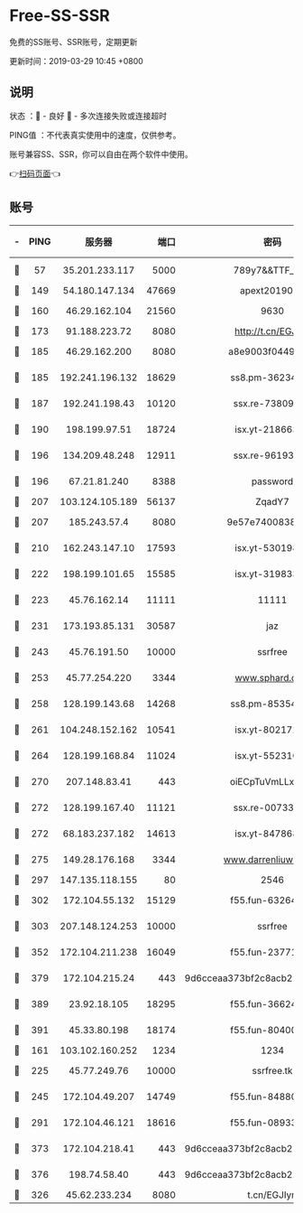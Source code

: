 # Free-SS-SSR

免费的SS账号、SSR账号，定期更新

更新时间：2019-03-29 10:45 +0800

## 说明

状态     ：🙂 - 良好 🙁 - 多次连接失败或连接超时

PING值   ：不代表真实使用中的速度，仅供参考。

账号兼容SS、SSR，你可以自由在两个软件中使用。

👉[扫码页面](https://liesauer.github.io/Free-SS-SSR/)👈

## 账号

|-|PING|服务器|端口|密码|加密方式|区域|
|:----:|:----:|:-----:|-----:|:----:|:----:|:----:|
|🙂|57|35.201.233.117|5000|789y7&&TTF_+><|aes-256-cfb|US|
|🙂|149|54.180.147.134|47669|apext2019001|chacha20|KR|
|🙂|160|46.29.162.104|21560|9630|aes-128-ctr|RU|
|🙂|173|91.188.223.72|8080|http://t.cn/EGJIyrl|rc4-md5|RU|
|🙂|185|46.29.162.200|8080|a8e9003f0449cea5|chacha20-ietf|RU|
|🙂|185|192.241.196.132|18629|ss8.pm-36234428|aes-256-cfb|US|
|🙂|187|192.241.198.43|10120|ssx.re-73809534|aes-256-cfb|US|
|🙂|190|198.199.97.51|18724|isx.yt-21866336|aes-256-cfb|US|
|🙂|196|134.209.48.248|12911|ssx.re-96193114|aes-256-cfb|US|
|🙂|196|67.21.81.240|8388|password|aes-256-cfb|US|
|🙂|207|103.124.105.189|56137|ZqadY7|chacha20|US|
|🙂|207|185.243.57.4|8080|9e57e7400838a01e|chacha20-ietf|US|
|🙂|210|162.243.147.10|17593|isx.yt-53019880|aes-256-cfb|US|
|🙂|222|198.199.101.65|15585|isx.yt-31983348|aes-256-cfb|US|
|🙂|223|45.76.162.14|11111|11111|aes-256-cfb|SG|
|🙂|231|173.193.85.131|30587|jaz|aes-256-cfb|US|
|🙂|243|45.76.191.50|10000|ssrfree|aes-256-cfb|SG|
|🙂|253|45.77.254.220|3344|www.sphard.com|aes-256-cfb|SG|
|🙂|258|128.199.143.68|14268|ss8.pm-85354499|aes-256-cfb|SG|
|🙂|261|104.248.152.162|10541|isx.yt-80217237|aes-256-cfb|SG|
|🙂|264|128.199.168.84|11024|isx.yt-55231096|aes-256-cfb|SG|
|🙂|270|207.148.83.41|443|oiECpTuVmLLxk4Ts|aes-256-cfb|AU|
|🙂|272|128.199.167.40|11121|ssx.re-00733888|aes-256-cfb|SG|
|🙂|272|68.183.237.182|14613|isx.yt-84786883|aes-256-cfb|SG|
|🙂|275|149.28.176.168|3344|www.darrenliuwei.com|aes-256-cfb|AU|
|🙂|297|147.135.118.155|80|2546|chacha20|US|
|🙂|302|172.104.55.132|15129|f55.fun-63264424|aes-256-cfb|SG|
|🙂|303|207.148.124.253|10000|ssrfree|aes-256-cfb|SG|
|🙂|352|172.104.211.238|16049|f55.fun-23771656|aes-256-cfb|US|
|🙂|379|172.104.215.24|443|9d6cceaa373bf2c8acb22e60b6a58be6|aes-256-cfb|US|
|🙂|389|23.92.18.105|18295|f55.fun-36624119|aes-256-cfb|US|
|🙂|391|45.33.80.198|18174|f55.fun-80400904|aes-256-cfb|US|
|🙂|161|103.102.160.252|1234|1234|rc4-md5|JP|
|🙂|225|45.77.249.76|10000|ssrfree.tk|aes-256-cfb|SG|
|🙂|245|172.104.49.207|14749|f55.fun-84880621|aes-256-cfb|SG|
|🙂|291|172.104.46.121|18616|f55.fun-08933547|aes-256-cfb|SG|
|🙂|373|172.104.218.41|443|9d6cceaa373bf2c8acb22e60b6a58be6|aes-256-cfb|US|
|🙂|376|198.74.58.40|443|9d6cceaa373bf2c8acb22e60b6a58be6|aes-256-cfb|US|
|🙁|326|45.62.233.234|8080|t.cn/EGJIyrl|rc4-md5|CA|
